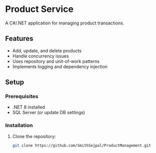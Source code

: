 # Product Service

A C#/.NET application for managing product transactions.

## Features
- Add, update, and delete products
- Handle concurrency issues
- Uses repository and unit-of-work patterns
- Implements logging and dependency injection

## Setup
### Prerequisites
- .NET 8 installed
- SQL Server (or update DB settings)

### Installation
1. Clone the repository:
   ```sh
   git clone https://github.com/SmithSejpal/ProductManagement.git
